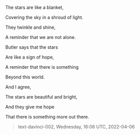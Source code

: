 

The stars are like a blanket,

Covering the sky in a shroud of light.

They twinkle and shine,

A reminder that we are not alone.

Butler says that the stars

Are like a sign of hope,

A reminder that there is something

Beyond this world.

And I agree,

The stars are beautiful and bright,

And they give me hope

That there is something more out there.

> text-davinci-002, Wednesday, 16:06 UTC, 2022-04-06
